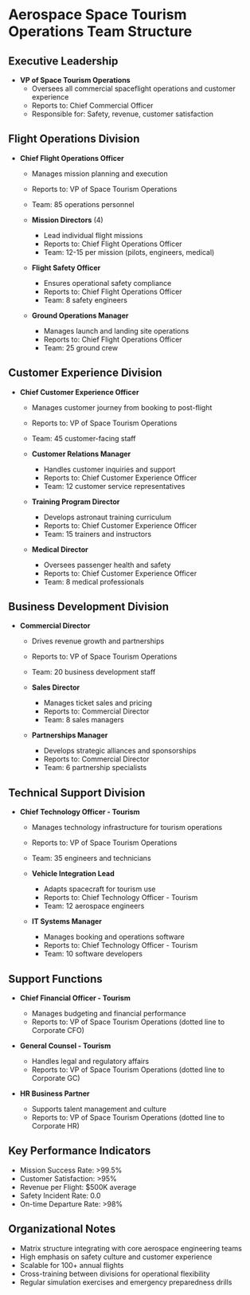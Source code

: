 # Aerospace Space Tourism Operations Team Structure

## Executive Leadership
- **VP of Space Tourism Operations**
  - Oversees all commercial spaceflight operations and customer experience
  - Reports to: Chief Commercial Officer
  - Responsible for: Safety, revenue, customer satisfaction

## Flight Operations Division
- **Chief Flight Operations Officer**
  - Manages mission planning and execution
  - Reports to: VP of Space Tourism Operations
  - Team: 85 operations personnel

  - **Mission Directors** (4)
    - Lead individual flight missions
    - Reports to: Chief Flight Operations Officer
    - Team: 12-15 per mission (pilots, engineers, medical)

  - **Flight Safety Officer**
    - Ensures operational safety compliance
    - Reports to: Chief Flight Operations Officer
    - Team: 8 safety engineers

  - **Ground Operations Manager**
    - Manages launch and landing site operations
    - Reports to: Chief Flight Operations Officer
    - Team: 25 ground crew

## Customer Experience Division
- **Chief Customer Experience Officer**
  - Manages customer journey from booking to post-flight
  - Reports to: VP of Space Tourism Operations
  - Team: 45 customer-facing staff

  - **Customer Relations Manager**
    - Handles customer inquiries and support
    - Reports to: Chief Customer Experience Officer
    - Team: 12 customer service representatives

  - **Training Program Director**
    - Develops astronaut training curriculum
    - Reports to: Chief Customer Experience Officer
    - Team: 15 trainers and instructors

  - **Medical Director**
    - Oversees passenger health and safety
    - Reports to: Chief Customer Experience Officer
    - Team: 8 medical professionals

## Business Development Division
- **Commercial Director**
  - Drives revenue growth and partnerships
  - Reports to: VP of Space Tourism Operations
  - Team: 20 business development staff

  - **Sales Director**
    - Manages ticket sales and pricing
    - Reports to: Commercial Director
    - Team: 8 sales managers

  - **Partnerships Manager**
    - Develops strategic alliances and sponsorships
    - Reports to: Commercial Director
    - Team: 6 partnership specialists

## Technical Support Division
- **Chief Technology Officer - Tourism**
  - Manages technology infrastructure for tourism operations
  - Reports to: VP of Space Tourism Operations
  - Team: 35 engineers and technicians

  - **Vehicle Integration Lead**
    - Adapts spacecraft for tourism use
    - Reports to: Chief Technology Officer - Tourism
    - Team: 12 aerospace engineers

  - **IT Systems Manager**
    - Manages booking and operations software
    - Reports to: Chief Technology Officer - Tourism
    - Team: 10 software developers

## Support Functions
- **Chief Financial Officer - Tourism**
  - Manages budgeting and financial performance
  - Reports to: VP of Space Tourism Operations (dotted line to Corporate CFO)

- **General Counsel - Tourism**
  - Handles legal and regulatory affairs
  - Reports to: VP of Space Tourism Operations (dotted line to Corporate GC)

- **HR Business Partner**
  - Supports talent management and culture
  - Reports to: VP of Space Tourism Operations (dotted line to Corporate HR)

## Key Performance Indicators
- Mission Success Rate: >99.5%
- Customer Satisfaction: >95%
- Revenue per Flight: $500K average
- Safety Incident Rate: 0.0
- On-time Departure Rate: >98%

## Organizational Notes
- Matrix structure integrating with core aerospace engineering teams
- High emphasis on safety culture and customer experience
- Scalable for 100+ annual flights
- Cross-training between divisions for operational flexibility
- Regular simulation exercises and emergency preparedness drills